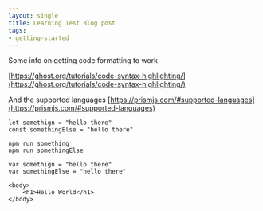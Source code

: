 ```yaml
---
layout: single
title: Learning Test Blog post
tags:
- getting-started
---
```


Some info on getting code formatting to work

[https://ghost.org/tutorials/code-syntax-highlighting/](https://ghost.org/tutorials/code-syntax-highlighting/)

And the supported languages [https://prismjs.com/#supported-languages](https://prismjs.com/#supported-languages)

<!--kg-card-begin: markdown-->

    let somethign = "hello there"
    const somethingElse = "hello there"

    npm run something
    npm run somethingElse

    var somethign = "hello there"
    var somethingElse = "hello there"

<!--kg-card-end: markdown-->

    <body>
        <h1>Hello World</h1>
    </body>

